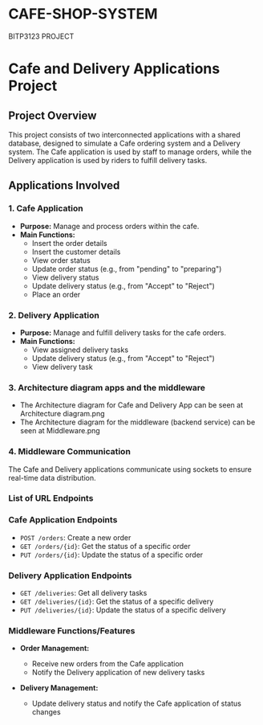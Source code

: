 # CAFE-SHOP-SYSTEM
BITP3123 PROJECT

# Cafe and Delivery Applications Project

## Project Overview

This project consists of two interconnected applications with a shared database, designed to simulate a Cafe ordering system and a Delivery system. The Cafe application is used by staff to manage orders, while the Delivery application is used by riders to fulfill delivery tasks.

## Applications Involved

### 1. Cafe Application
- **Purpose:** Manage and process orders within the cafe.
- **Main Functions:**
  - Insert the order details
  - Insert the customer details
  - View order status
  - Update order status (e.g., from "pending" to "preparing")
  - View delivery status
  - Update delivery status (e.g., from "Accept" to "Reject")
  - Place an order

### 2. Delivery Application
- **Purpose:** Manage and fulfill delivery tasks for the cafe orders.
- **Main Functions:**
  - View assigned delivery tasks
  - Update delivery status (e.g., from "Accept" to "Reject")
  - View delivery task

### 3. Architecture diagram apps and the middleware
  - The Architecture diagram for Cafe and Delivery App can be seen at Architecture diagram.png
  - The Architecture diagram for the middleware (backend service) can be seen at Middleware.png

### 4. Middleware Communication
The Cafe and Delivery applications communicate using sockets to ensure real-time data distribution.

### List of URL Endpoints
### Cafe Application Endpoints
- `POST /orders`: Create a new order
- `GET /orders/{id}`: Get the status of a specific order
- `PUT /orders/{id}`: Update the status of a specific order

### Delivery Application Endpoints
- `GET /deliveries`: Get all delivery tasks
- `GET /deliveries/{id}`: Get the status of a specific delivery
- `PUT /deliveries/{id}`: Update the status of a specific delivery

### Middleware Functions/Features
- **Order Management:**
  - Receive new orders from the Cafe application
  - Notify the Delivery application of new delivery tasks

- **Delivery Management:**
  - Update delivery status and notify the Cafe application of status changes
  
